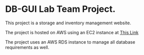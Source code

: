 # DB-GUI Lab Team Project.

This project is a storage and inventory management website.

The project is hosted on AWS using an EC2 instance at [This Link](http://ec2-18-220-1-169.us-east-2.compute.amazonaws.com:3000)

The project uses an AWS RDS instance to manage all database requirements as well.
